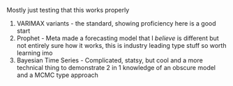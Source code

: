 Mostly just testing that this works properly

1. VARIMAX variants - the standard, showing proficiency here is a good start
2. Prophet - Meta made a forecasting model that I *believe* is different but not entirely sure how it works, this is industry leading type stuff so worth learning imo
3. Bayesian Time Series - Complicated, statsy, but cool and a more technical thing to demonstrate 2 in 1 knowledge of an obscure model and a MCMC type approach